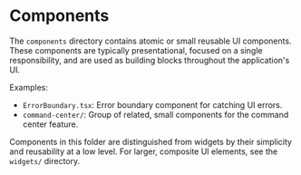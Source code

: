# Components

The `components` directory contains atomic or small reusable UI components. These components are typically presentational, focused on a single responsibility, and are used as building blocks throughout the application's UI.

Examples:
- `ErrorBoundary.tsx`: Error boundary component for catching UI errors.
- `command-center/`: Group of related, small components for the command center feature.

Components in this folder are distinguished from widgets by their simplicity and reusability at a low level. For larger, composite UI elements, see the `widgets/` directory.